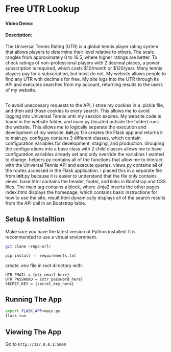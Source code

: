 # Free UTR Lookup
#### Video Demo:  <URL HERE>

#### Description:
The Universal Tennis Rating (UTR) is a global tennis player rating system that allows players to determine their level relative to others. The scale rangles from approximately 0 to 16.5, where higher ratings are better. To check ratings of non-professional players with 2 decimal places, a power subscription is required, which costs $10/month or $120/year. Many tennis players pay for a subscription, but most do not. My website allows people to find any UTR with decimals for free. My site logs into the UTR through its API and executes searches from my account, returning results to the users of my website. <br/><br/>

To avoid uneccesary requests to the API, I store my cookies in a .pickle file, and then add those cookies to every search. This allows me to avoid logging into Universal Tennis until my session expires. My website code is found in the website folder, and main.py (located outside the folder) runs the website. This allows me to logically separate the execution and development of my website.
__init__.py file creates the Flask app and returns it to main.py.
config.py contains 3 different classes, which contain configuration variables for development, staging, and production. Grouping the configurations into a base class with 2 child classes allows me to have configuration variables already set and only override the variables I wanted to change.
helpers.py contains all of the functions that allow me to interact with the Universal Tennis API and execute queries.
views.py contains all of the routes accessed in the Flask application. I placed this in a separate file from __init__.py because it is easier to understand that the file only contains views.
base.html contains the header, footer, and links in Bootstrap and CSS files. The main tag contains a block, where Jinja2 inserts the other pages.
index.html displays the homepage, which contains basic instructions for how to use the site.
result.html dynamically displays all of the search results from the API call in an Bootstrap table.

## Setup & Installtion

Make sure you have the latest version of Python installed. It is recommended to use a virtual enviornment.

```bash
git clone <repo-url>
```

```bash
pip install -r requirements.txt
```
create .env file in root directory with:
```
UTR_EMAIL = {utr_email_here}
UTR_PASSWORD = {utr_password_here}
SECRET_KEY = {secret_key_here}
```

## Running The App

```bash
export FLASK_APP=main.py
flask run
```

## Viewing The App

Go to `http://127.0.0.1:5000`